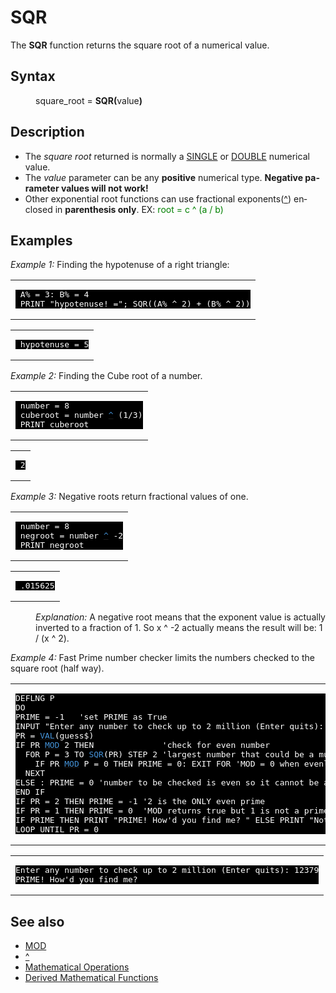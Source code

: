 <style>pre.codeide, pre.outputfixed, .outputcrt0 { background-color: #000 !important; color: #FFF !important; }</style><!DOCTYPE html>
<html class="client-nojs" dir="ltr" lang="en">
<head>
<title>SQR - QB64 Phoenix Edition Wiki</title>
</head>
<body class="mediawiki ltr sitedir-ltr mw-hide-empty-elt ns-0 ns-subject page-SQR rootpage-SQR skin-vector action-view skin-vector-legacy vector-feature-language-in-header-enabled vector-feature-language-in-main-page-header-disabled vector-feature-language-alert-in-sidebar-disabled vector-feature-sticky-header-disabled vector-feature-sticky-header-edit-disabled vector-feature-table-of-contents-disabled vector-feature-visual-enhancement-next-disabled">
<div class="mw-body" id="content" role="main">
<a id="top"></a>
<h1 class="firstHeading mw-first-heading" id="firstHeading"><span class="mw-page-title-main">SQR</span></h1>
<div class="vector-body" id="bodyContent">
<div class="mw-body-content mw-content-ltr" dir="ltr" id="mw-content-text" lang="en"><div class="mw-parser-output"><p>The <b>SQR</b> function returns the square root of a numerical value.
</p>
<h2><span class="mw-headline" id="Syntax">Syntax</span></h2>
<dl><dd>square_root = <b>SQR(</b>value<b>)</b></dd></dl>
<p>
</p>
<h2><span class="mw-headline" id="Description">Description</span></h2>
<ul><li>The <i>square root</i> returned is normally a <a href="SINGLE" title="SINGLE">SINGLE</a> or <a href="DOUBLE" title="DOUBLE">DOUBLE</a> numerical value.</li>
<li>The <i>value</i> parameter can be any <b>positive</b> numerical type. <b>Negative parameter values will not work!</b></li>
<li>Other exponential root functions can use fractional exponents(<a href="%5E" title="^">^</a>) enclosed in <b>parenthesis only</b>. EX: <span style="color:green;">root  =  c ^ (a / b)</span></li></ul>
<p>
</p>
<h2><span class="mw-headline" id="Examples">Examples</span></h2>
<p><i>Example 1:</i> Finding the hypotenuse of a right triangle:
</p>
<table cellpadding="15px" width="100%">
<tbody><tr>
<td><pre class="codeide"> A% = 3: B% = 4
 PRINT "hypotenuse! ="; SQR((A% ^ 2) + (B% ^ 2))
</pre>
</td></tr></tbody></table>
<table cellpadding="15px" width="100%">
<tbody><tr>
<td><pre class="outputcrt0"> hypotenuse = 5
</pre>
</td></tr></tbody></table>
<p>
<i>Example 2:</i> Finding the Cube root of a number.
</p>
<table cellpadding="15px" width="100%">
<tbody><tr>
<td><pre class="codeide"> number = 8
 cuberoot = number <a href="%5E" title="^"><span style="color:#4593D8;">^</span></a> (1/3)
 PRINT cuberoot
</pre>
</td></tr></tbody></table>
<table cellpadding="15px" width="100%">
<tbody><tr>
<td><pre class="outputcrt0"> 2
</pre>
</td></tr></tbody></table>
<p>
<i>Example 3:</i> Negative roots return fractional values of one.
</p>
<table cellpadding="15px" width="100%">
<tbody><tr>
<td><pre class="codeide"> number = 8
 negroot = number <a href="%5E" title="^"><span style="color:#4593D8;">^</span></a> -2
 PRINT negroot
</pre>
</td></tr></tbody></table>
<table cellpadding="15px" width="100%">
<tbody><tr>
<td><pre class="outputcrt0"> .015625
</pre>
</td></tr></tbody></table>
<dl><dd><i>Explanation:</i> A negative root means that the exponent value is actually inverted to a fraction of 1. So x ^ -2 actually means the result will be: 1 / (x ^ 2).</dd></dl>
<p>
<i>Example 4:</i> Fast Prime number checker limits the numbers checked to the square root (half way).
</p>
<table cellpadding="15px" width="100%">
<tbody><tr>
<td><pre class="codeide">DEFLNG P
DO
PRIME = -1   'set PRIME as True
INPUT "Enter any number to check up to 2 million (Enter quits): ", guess$
PR = <a href="VAL" title="VAL"><span style="color:#4593D8;">VAL</span></a>(guess$)
IF PR <a href="MOD" title="MOD"><span style="color:#4593D8;">MOD</span></a> 2 THEN              'check for even number
  FOR P = 3 TO <a class="mw-selflink selflink"><span style="color:#4593D8;">SQR</span></a>(PR) STEP 2 'largest number that could be a multiple is the SQR
    IF PR <a href="MOD" title="MOD"><span style="color:#4593D8;">MOD</span></a> P = 0 THEN PRIME = 0: EXIT FOR 'MOD = 0 when evenly divisible by another
  NEXT
ELSE : PRIME = 0 'number to be checked is even so it cannot be a prime
END IF
IF PR = 2 THEN PRIME = -1 '2 is the ONLY even prime
IF PR = 1 THEN PRIME = 0  'MOD returns true but 1 is not a prime by definition
IF PRIME THEN PRINT "PRIME! How'd you find me? " ELSE PRINT "Not a prime, you lose!"
LOOP UNTIL PR = 0
</pre>
</td></tr></tbody></table>
<table cellpadding="15px" width="100%">
<tbody><tr>
<td><pre class="outputcrt0">Enter any number to check up to 2 million (Enter quits): 12379
PRIME! How'd you find me?
</pre>
</td></tr></tbody></table>
<p>
</p>
<h2><span class="mw-headline" id="See_also">See also</span></h2>
<ul><li><a href="MOD" title="MOD">MOD</a></li>
<li><a href="%5E" title="^">^</a></li>
<li><a href="Mathematical_Operations" title="Mathematical Operations">Mathematical Operations</a></li>
<li><a href="Mathematical_Operations#Derived_Mathematical_Functions" title="Mathematical Operations">Derived Mathematical Functions</a></li></ul>
<p>
</p>
<!-- 
NewPP limit report
Cached time: 20240715061422
Cache expiry: 86400
Reduced expiry: false
Complications: [show‐toc]
CPU time usage: 0.032 seconds
Real time usage: 0.044 seconds
Preprocessor visited node count: 95/1000000
Post‐expand include size: 1497/2097152 bytes
Template argument size: 84/2097152 bytes
Highest expansion depth: 4/100
Expensive parser function count: 0/100
Unstrip recursion depth: 0/20
Unstrip post‐expand size: 3/5000000 bytes
-->
<!--
Transclusion expansion time report (%,ms,calls,template)
100.00%   27.469      1 -total
 11.60%    3.187      4 Template:CodeEnd
 10.10%    2.775      4 Template:OutputStart
  9.35%    2.567      6 Template:Cl
  8.38%    2.303      1 Template:PageSyntax
  8.25%    2.265      1 Template:PageSeeAlso
  7.92%    2.176      4 Template:OutputEnd
  7.79%    2.140      4 Template:CodeStart
  7.68%    2.110      1 Template:PageNavigation
  6.99%    1.920      1 Template:PageDescription
-->
<!-- Saved in parser cache with key qb64pnix_mw19894-mwmb_:pcache:idhash:567-0!canonical and timestamp 20240715061422 and revision id 7965.
 -->
</div>
</div>
</div>
</div>
</body>
</html>